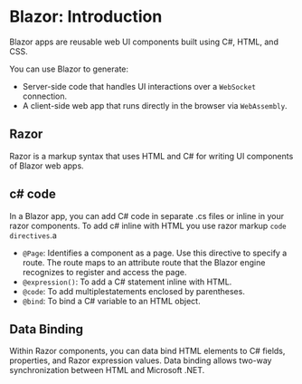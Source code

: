 # Blazor: Introduction

Blazor apps are reusable web UI components built using C#, HTML, and CSS.

You can use Blazor to generate:

- Server-side code that handles UI interactions over a `WebSocket` connection.
- A client-side web app that runs directly in the browser via `WebAssembly`.

## Razor

Razor is a markup syntax that uses HTML and C# for writing UI components of Blazor web apps.

## c# code

In a Blazor app, you can add C# code in separate .cs files or inline in your razor components.
To add c# inline with HTML you use razor markup `code directives`.a

- `@Page`: Identifies a component as a page. Use this directive to specify a route. The route maps to an attribute route that the Blazor engine recognizes to register and access the page.
- `@expression()`: To add a C# statement inline with HTML.
- `@code`: To add multiplestatements enclosed by parentheses.
- `@bind`: To bind a C# variable to an HTML object.

## Data Binding

Within Razor components, you can data bind HTML elements to C# fields, properties, and Razor expression values. Data binding allows two-way synchronization between HTML and Microsoft .NET.